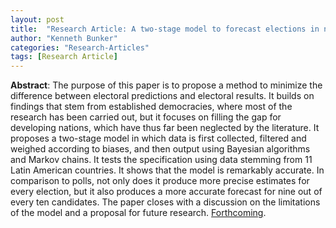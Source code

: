```yaml
---
layout: post
title:  "Research Article: A two-stage model to forecast elections in new democracies "
author: "Kenneth Bunker"
categories: "Research-Articles"
tags: [Research Article]
---
```



**Abstract**: The purpose of this paper is to propose a method to minimize the difference between electoral predictions and electoral results. It builds on findings that stem from established democracies, where most of the research has been carried out, but it focuses on filling the gap for developing nations, which have thus far been neglected by the literature. It proposes a two-stage model in which data is first collected, filtered and weighed according to biases, and then output using Bayesian algorithms and Markov chains. It tests the specification using data stemming from 11 Latin American countries. It shows that the model is remarkably accurate. In comparison to polls, not only does it produce more precise estimates for every election, but it also produces a more accurate forecast for nine out of every ten candidates. The paper closes with a discussion on the limitations of the model and a proposal for future research. [Forthcoming](https://www.journals.elsevier.com/international-journal-of-forecasting).

